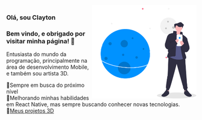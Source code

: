 
<a href="#">
  <img align="right" src="https://github.com/ClaytonPhilippe/ClaytonPhilippe/blob/main/image/undraw_lost_online_wqob.svg" width=55% height=55% />
</a>



<h3>Olá, sou Clayton</h3>
<h3>Bem vindo, e obrigado por visitar minha página! 👋</h3>

Entusiasta do mundo da programação, principalmente na área de desenvolvimento Mobile, e também sou artista 3D.

🚀Sempre em busca do próximo nível</br>
🔭Melhorando minhas habilidades em React Native, mas sempre buscando conhecer novas tecnologias.</br>
🎨[Meus projetos 3D](https://www.artstation.com/claytonphilippe)








